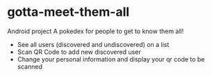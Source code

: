 # gotta-meet-them-all
Android project
A pokedex for people to get to know them all!
- See all users (discovered and undiscovered) on a list
- Scan QR Code to add new discovered user
- Change your personal information and display your qr code to be scanned